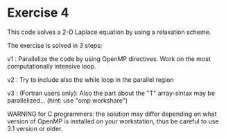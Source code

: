 Exercise 4
==========

This code solves a 2-D Laplace equation by using a relaxation scheme.

The exercise is solved in 3 steps:

v1 : Parallelize the code by using OpenMP directives. Work on the most computationally intensive loop.

v2 : Try to include also the while loop in the parallel region

v3 : (Fortran users only): Also the part about the "T" array-sintax may be parallelized... (hint: use "omp workshare")

WARNING for C programmers: the solution may differ depending on what version of OpenMP is installed on your workstation, thus be careful to use 3.1 version or older.
